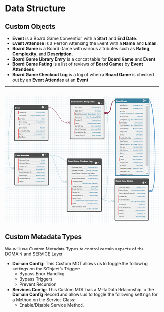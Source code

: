 # Data Structure

## Custom Objects

- **Event** is a Board Game Convention with a __Start__ and __End Date__.
- **Event Attendee** is a Person Attending the Event with a __Name__ and __Email__.
- **Board Game** is a Board Game with various attributes such as __Rating__, __Complexity__, and __Description__.
- **Board Game Library Entry** is a concat table for **Board Game** and **Event**
- **Board Game Rating** is a list of reviews of **Board Games** by **Event Attendees**
- **Board Game Checkout Log** is a log of when a **Board Game** is checked out by an **Event Attendee** at an **Event**
---
![Data Schema](/images/Schema.png)
---
## Custom Metadata Types

We will use Custom Metadata Types to control certain aspects of the DOMAIN and SERVICE Layer

- **Domain Config**: This Custom MDT allows us to toggle the following settings on the SObject's Trigger:
     - Bypass Error Handling
     - Bypass Triggers 
     - Prevent Recursion
- **Services Config**: This Custom MDT has a MetaData Relaionship to the **Domain Config** Record and allows us to toggle the following settings for a Method on the Service Class:
     - Enable/Disable Service Method.


